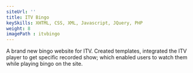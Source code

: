 ```yaml
---
siteUrl: ''
title: ITV Bingo
keySkills: XHTML, CSS, XML, Javascript, JQuery, PHP
weight: 8
imagePath : itvbingo
---
```


A brand new bingo website for ITV. Created templates, integrated the ITV player to get specific recorded show; which enabled users to watch them while playing bingo on the site.
